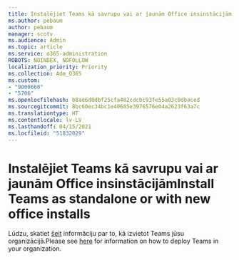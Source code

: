 ```yaml
---
title: Instalējiet Teams kā savrupu vai ar jaunām Office insinstācijām
ms.author: pebaum
author: pebaum
manager: scotv
ms.audience: Admin
ms.topic: article
ms.service: o365-administration
ROBOTS: NOINDEX, NOFOLLOW
localization_priority: Priority
ms.collection: Adm_O365
ms.custom:
- "9000660"
- "5706"
ms.openlocfilehash: b8ae6d0dbf25cfa482cdcbc93fe55a03c0dbaced
ms.sourcegitcommit: 8bc60ec34bc1e40685e3976576e04a2623f63a7c
ms.translationtype: HT
ms.contentlocale: lv-LV
ms.lasthandoff: 04/15/2021
ms.locfileid: "51832029"
---
```

# <a name="install-teams-as-standalone-or-with-new-office-installs"></a><span data-ttu-id="11d18-102">Instalējiet Teams kā savrupu vai ar jaunām Office insinstācijām</span><span class="sxs-lookup"><span data-stu-id="11d18-102">Install Teams as standalone or with new office installs</span></span>

<span data-ttu-id="11d18-103">Lūdzu, skatiet [šeit](https://docs.microsoft.com/alchemyinsights/installing-teams-as-standalone-or-with-new-existing-office-installs) informāciju par to, kā izvietot Teams jūsu organizācijā.</span><span class="sxs-lookup"><span data-stu-id="11d18-103">Please see [here](https://docs.microsoft.com/alchemyinsights/installing-teams-as-standalone-or-with-new-existing-office-installs) for information on how to deploy Teams in your organization.</span></span>
